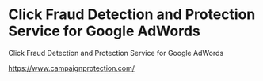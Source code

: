 # Click Fraud Detection and Protection Service for Google AdWords
Click Fraud Detection and Protection Service for Google AdWords

https://www.campaignprotection.com/
